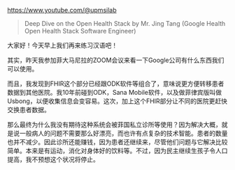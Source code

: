 https://www.youtube.com/@upmsilab

> Deep Dive on the Open Health Stack by Mr. Jing Tang (Google Health Open Health Stack Software Engineer)


大家好！今天早上我们再来练习汉语吧！

其实，昨天我参加菲大马尼拉的ZOOM会议来看一下Google公司有什么东西我们可以使用。

而且，我发现到FHIR这个部分已经跟ODK软件等组合了，意味说更方便转移患者数据到其他医院。我10年前碰到ODK，Sana Mobile软件，以及做菲律宾版叫做Usbong，以便收集信息会变容易。这次，加上这个FHIR部分让不同的医院更赶快交换患者数据。

那么最终为什么我没有期待这种系统会被菲国私立诊所等使用？因为解决大概，就是说一般病人的问题不需要那么好漂亮，而也许有点复杂的技术智能。患者的数量也并不减少。因此诊所还能赚钱，因为患者还继续来，尽管他们问题与它解决比较简单。本来是有运动，消化对身体好的饮料等。不过，因为民主继续生孩子令人口提高，我不预想这个状况将停止。


